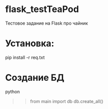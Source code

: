# flask_testTeaPod
Тестовое задание на Flask про чайник
# Установка:

pip install -r req.txt

# Создание БД
python
>> from main import db
>> db.create_all()
